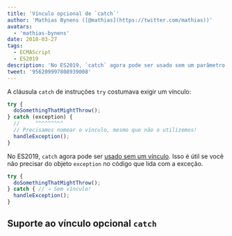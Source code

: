```yaml
---
title: 'Vínculo opcional de `catch`'
author: 'Mathias Bynens ([@mathias](https://twitter.com/mathias))'
avatars:
  - 'mathias-bynens'
date: 2018-03-27
tags:
  - ECMAScript
  - ES2019
description: 'No ES2019, `catch` agora pode ser usado sem um parâmetro.'
tweet: '956209997808939008'
---
```

A cláusula `catch` de instruções `try` costumava exigir um vínculo:

```js
try {
  doSomethingThatMightThrow();
} catch (exception) {
  //     ^^^^^^^^^
  // Precisamos nomear o vínculo, mesmo que não o utilizemos!
  handleException();
}
```

No ES2019, `catch` agora pode ser [usado sem um vínculo](https://tc39.es/proposal-optional-catch-binding/). Isso é útil se você não precisar do objeto `exception` no código que lida com a exceção.

```js
try {
  doSomethingThatMightThrow();
} catch { // → Sem vínculo!
  handleException();
}
```

## Suporte ao vínculo opcional `catch`

<feature-support chrome="66 /blog/v8-release-66#optional-catch-binding"
                 firefox="58 https://bugzilla.mozilla.org/show_bug.cgi?id=1380881"
                 safari="yes https://trac.webkit.org/changeset/220068/webkit"
                 nodejs="10 https://github.com/nodejs/node/blob/master/doc/changelogs/CHANGELOG_V10.md#2018-04-24-version-1000-current-jasnell"
                 babel="yes"></feature-support>

<!--truncate-->